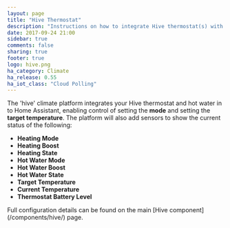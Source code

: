 ```yaml
---
layout: page
title: "Hive Thermostat"
description: "Instructions on how to integrate Hive thermostat(s) with Home Assistant."
date: 2017-09-24 21:00
sidebar: true
comments: false
sharing: true
footer: true
logo: hive.png
ha_category: Climate
ha_release: 0.55
ha_iot_class: "Cloud Polling"
---
```



The 'hive' climate platform integrates your Hive thermostat and hot water in to Home Assistant, enabling control of setting the **mode** and setting the **target temperature**.
The platform will also add sensors to show the current status of the following:
- **Heating Mode**
- **Heating Boost**
- **Heating State**
- **Hot Water Mode**
- **Hot Water Boost**
- **Hot Water State**
- **Target Temperature**
- **Current Temperature**
- **Thermostat Battery Level**


<p class='note'>
Full configuration details can be found on the main [Hive component](/components/hive/) page.
</p>


